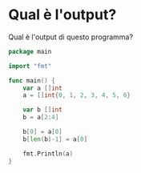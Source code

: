 # Qual è l'output?

Qual è l'output di questo programma?

```go
package main

import "fmt"

func main() {
	var a []int
	a = []int{0, 1, 2, 3, 4, 5, 6}

	var b []int
	b = a[2:4]

	b[0] = a[0]
	b[len(b)-1] = a[0]

	fmt.Println(a)
}
```